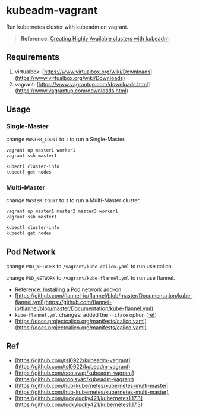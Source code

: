 # kubeadm-vagrant

Run kubernetes cluster with kubeadm on vagrant.

> **Reference:** [Creating Highly Available clusters with kubeadm](https://kubernetes.io/docs/setup/production-environment/tools/kubeadm/high-availability/)

## Requirements

1. virtualbox: [https://www.virtualbox.org/wiki/Downloads](https://www.virtualbox.org/wiki/Downloads)
2. vagrant: [https://www.vagrantup.com/downloads.html](https://www.vagrantup.com/downloads.html)

## Usage

### Single-Master

change `MASTER_COUNT` to `1` to run a Single-Master.

```bash
vagrant up master1 worker1
vagrant ssh master1

kubectl cluster-info
kubectl get nodes
```

### Multi-Master

change `MASTER_COUNT` to `3` to run a Multi-Master cluster.

```bash
vagrant up master1 master2 master3 worker1
vagrant ssh master1

kubectl cluster-info
kubectl get nodes
```

## Pod Network

change `POD_NETWORK` to `/vagrant/kube-calico.yaml` to run use calico.

change `POD_NETWORK` to `/vagrant/kube-flannel.yml` to run use flannel.

- Reference: [Installing a Pod network add-on](https://kubernetes.io/docs/setup/production-environment/tools/kubeadm/create-cluster-kubeadm/#pod-network)
- [https://github.com/flannel-io/flannel/blob/master/Documentation/kube-flannel.yml](https://github.com/flannel-io/flannel/blob/master/Documentation/kube-flannel.yml)
- `kube-flannel.yml` changes: added the `--iface` option ([ref](https://github.com/coreos/flannel/blob/master/Documentation/troubleshooting.md#vagrant))
- [https://docs.projectcalico.org/manifests/calico.yaml](https://docs.projectcalico.org/manifests/calico.yaml)

## Ref

- [https://github.com/tsl0922/kubeadm-vagrant](https://github.com/tsl0922/kubeadm-vagrant)
- [https://github.com/coolsvap/kubeadm-vagrant](https://github.com/coolsvap/kubeadm-vagrant)
- [https://github.com/hub-kubernetes/kubernetes-multi-master](https://github.com/hub-kubernetes/kubernetes-multi-master)
- [https://github.com/luckylucky421/kubernetes1.17.3](https://github.com/luckylucky421/kubernetes1.17.3)
